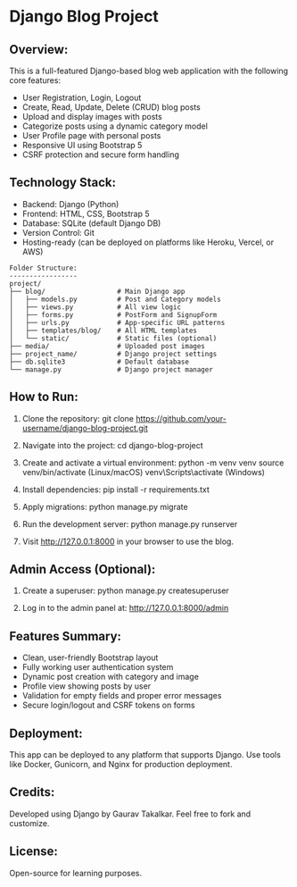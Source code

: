 Django Blog Project
===================

Overview:
---------
This is a full-featured Django-based blog web application with the following core features:
- User Registration, Login, Logout
- Create, Read, Update, Delete (CRUD) blog posts
- Upload and display images with posts
- Categorize posts using a dynamic category model
- User Profile page with personal posts
- Responsive UI using Bootstrap 5
- CSRF protection and secure form handling

Technology Stack:
-----------------
- Backend: Django (Python)
- Frontend: HTML, CSS, Bootstrap 5
- Database: SQLite (default Django DB)
- Version Control: Git
- Hosting-ready (can be deployed on platforms like Heroku, Vercel, or AWS)

```
Folder Structure:
-----------------
project/
├── blog/                  # Main Django app
│   ├── models.py          # Post and Category models
│   ├── views.py           # All view logic
│   ├── forms.py           # PostForm and SignupForm
│   ├── urls.py            # App-specific URL patterns
│   ├── templates/blog/    # All HTML templates
│   └── static/            # Static files (optional)
├── media/                 # Uploaded post images
├── project_name/          # Django project settings
├── db.sqlite3             # Default database
└── manage.py              # Django project manager
```

How to Run:
------------
1. Clone the repository:
   git clone https://github.com/your-username/django-blog-project.git

2. Navigate into the project:
   cd django-blog-project

3. Create and activate a virtual environment:
   python -m venv venv
   source venv/bin/activate  (Linux/macOS)
   venv\Scripts\activate     (Windows)

4. Install dependencies:
   pip install -r requirements.txt

5. Apply migrations:
   python manage.py migrate

6. Run the development server:
   python manage.py runserver

7. Visit http://127.0.0.1:8000 in your browser to use the blog.

Admin Access (Optional):
------------------------
1. Create a superuser:
   python manage.py createsuperuser

2. Log in to the admin panel at:
   http://127.0.0.1:8000/admin

Features Summary:
-----------------
- Clean, user-friendly Bootstrap layout
- Fully working user authentication system
- Dynamic post creation with category and image
- Profile view showing posts by user
- Validation for empty fields and proper error messages
- Secure login/logout and CSRF tokens on forms

Deployment:
-----------
This app can be deployed to any platform that supports Django. Use tools like Docker, Gunicorn, and Nginx for production deployment.

Credits:
--------
Developed using Django by Gaurav Takalkar.
Feel free to fork and customize.

License:
--------
Open-source for learning purposes.
